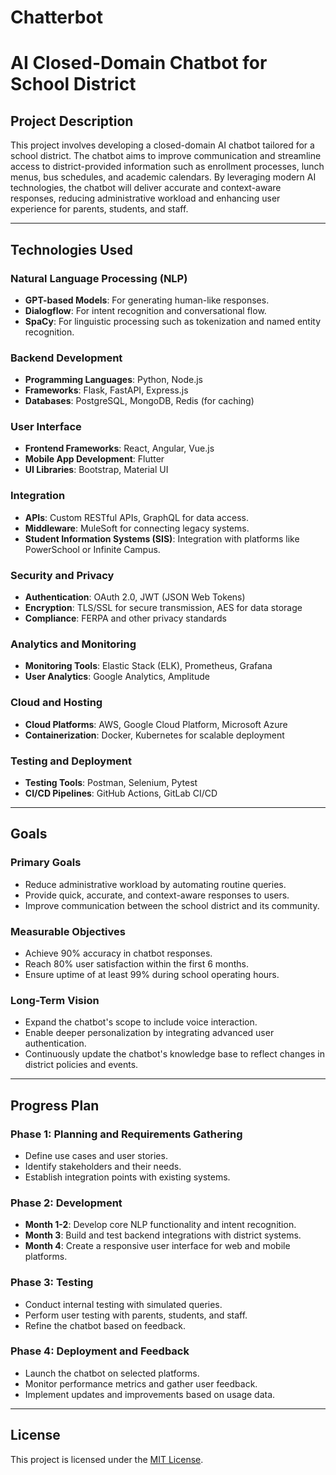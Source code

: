 # Chatterbot

# AI Closed-Domain Chatbot for School District

## Project Description
This project involves developing a closed-domain AI chatbot tailored for a school district. The chatbot aims to improve communication and streamline access to district-provided information such as enrollment processes, lunch menus, bus schedules, and academic calendars. By leveraging modern AI technologies, the chatbot will deliver accurate and context-aware responses, reducing administrative workload and enhancing user experience for parents, students, and staff.

---

## Technologies Used

### Natural Language Processing (NLP)
- **GPT-based Models**: For generating human-like responses.
- **Dialogflow**: For intent recognition and conversational flow.
- **SpaCy**: For linguistic processing such as tokenization and named entity recognition.

### Backend Development
- **Programming Languages**: Python, Node.js
- **Frameworks**: Flask, FastAPI, Express.js
- **Databases**: PostgreSQL, MongoDB, Redis (for caching)

### User Interface
- **Frontend Frameworks**: React, Angular, Vue.js
- **Mobile App Development**: Flutter
- **UI Libraries**: Bootstrap, Material UI

### Integration
- **APIs**: Custom RESTful APIs, GraphQL for data access.
- **Middleware**: MuleSoft for connecting legacy systems.
- **Student Information Systems (SIS)**: Integration with platforms like PowerSchool or Infinite Campus.

### Security and Privacy
- **Authentication**: OAuth 2.0, JWT (JSON Web Tokens)
- **Encryption**: TLS/SSL for secure transmission, AES for data storage
- **Compliance**: FERPA and other privacy standards

### Analytics and Monitoring
- **Monitoring Tools**: Elastic Stack (ELK), Prometheus, Grafana
- **User Analytics**: Google Analytics, Amplitude

### Cloud and Hosting
- **Cloud Platforms**: AWS, Google Cloud Platform, Microsoft Azure
- **Containerization**: Docker, Kubernetes for scalable deployment

### Testing and Deployment
- **Testing Tools**: Postman, Selenium, Pytest
- **CI/CD Pipelines**: GitHub Actions, GitLab CI/CD

---

## Goals

### Primary Goals
- Reduce administrative workload by automating routine queries.
- Provide quick, accurate, and context-aware responses to users.
- Improve communication between the school district and its community.

### Measurable Objectives
- Achieve 90% accuracy in chatbot responses.
- Reach 80% user satisfaction within the first 6 months.
- Ensure uptime of at least 99% during school operating hours.

### Long-Term Vision
- Expand the chatbot's scope to include voice interaction.
- Enable deeper personalization by integrating advanced user authentication.
- Continuously update the chatbot's knowledge base to reflect changes in district policies and events.

---

## Progress Plan

### Phase 1: Planning and Requirements Gathering
- Define use cases and user stories.
- Identify stakeholders and their needs.
- Establish integration points with existing systems.

### Phase 2: Development
- **Month 1-2**: Develop core NLP functionality and intent recognition.
- **Month 3**: Build and test backend integrations with district systems.
- **Month 4**: Create a responsive user interface for web and mobile platforms.

### Phase 3: Testing
- Conduct internal testing with simulated queries.
- Perform user testing with parents, students, and staff.
- Refine the chatbot based on feedback.

### Phase 4: Deployment and Feedback
- Launch the chatbot on selected platforms.
- Monitor performance metrics and gather user feedback.
- Implement updates and improvements based on usage data.

---

## License
This project is licensed under the [MIT License](LICENSE).
